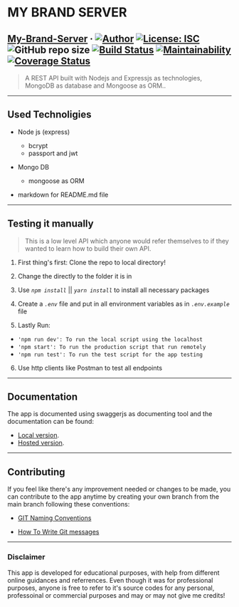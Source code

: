 # MY BRAND SERVER

## [My-Brand-Server](https://my-brand-pro.herokuapp.com/) &middot; [![Author](http://img.shields.io/badge/author-@Procech-blue.svg)](https://www.linkedin.com/in/procech20/) [![License: ISC](https://img.shields.io/badge/License-ISC-yellow.svg)](https://opensource.org/licenses/ISC) ![GitHub repo size](https://img.shields.io/badge/Repo%20size-355%20KB-blueviolet) [![Build Status](https://travis-ci.com/Procech20/My-Brand-Server.svg?branch=develop)](https://travis-ci.com/Procech20/My-Brand-Server) [![Maintainability](https://api.codeclimate.com/v1/badges/2dfef556e7cc4d72f5c3/maintainability)](https://codeclimate.com/github/Procech20/My-Brand-Server/maintainability) [![Coverage Status](https://coveralls.io/repos/github/Procech20/My-Brand-Server/badge.svg?branch=main)](https://coveralls.io/github/Procech20/My-Brand-Server?branch=main)

> A REST API built with Nodejs and Expressjs as technologies, MongoDB as database and Mongoose as ORM..

---

## Used Technoligies

- Node js (express)
  - bcrypt
  - passport and jwt

- Mongo DB
  - mongoose as ORM

- markdown for README.md file

---

## Testing it manually

> This is a low level API which anyone would refer themselves to if they wanted to learn how to build their own API.

1. First thing's first: Clone the repo to local directory!

2. Change the directly to the folder it is in

3. Use _`npm install`_ || _`yarn install`_ to install all necessary packages

4. Create a _`.env`_ file and put in all environment variables as in _`.env.example`_ file

5. Lastly Run:
 - ```'npm run dev': To run the local script using the localhost```
 - ```'npm start': To run the production script that run remotely```
 - ```'npm run test': To run the test script for the app testing```

6. Use http clients like Postman to test all endpoints

---

## Documentation

The app is documented using swaggerjs as documenting tool and the documentation can be found:

- [Local version](http://127.0.0.1:<PORT>/api/docs).
- [Hosted version](https://my-brand-pro.herokuapp.com/api/docs).

---

## Contributing

If you feel like there's any improvement needed or changes to be made, you can contribute to the app anytime by creating your own branch from the main branch following these conventions:

* [GIT Naming Conventions](https://github.com/andela/forsetti-ah-frontend/wiki/GIT-Conventions)

* [How To Write Git messages](https://cbea.ms/git-commit/)

---

### Disclaimer

 This app is developed for educational purposes, with help from different online guidances and referrences. Even though it was for professional purposes, anyone is free to refer to it's source codes for any personal, professoinal or commercial purposes and may or may not give me credits!
